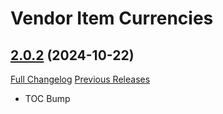 # Vendor Item Currencies

## [2.0.2](https://github.com/Ghostopheles/VendorItemCurrencies/tree/2.0.2) (2024-10-22)
[Full Changelog](https://github.com/Ghostopheles/VendorItemCurrencies/commits/2.0.2) [Previous Releases](https://github.com/Ghostopheles/VendorItemCurrencies/releases)

- TOC Bump  
